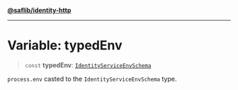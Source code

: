 [**@saflib/identity-http**](../index.md)

---

# Variable: typedEnv

> `const` **typedEnv**: [`IdentityServiceEnvSchema`](../interfaces/IdentityServiceEnvSchema.md)

`process.env` casted to the `IdentityServiceEnvSchema` type.
